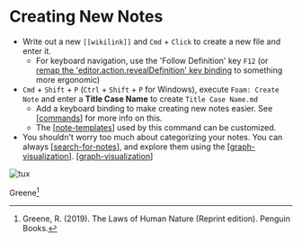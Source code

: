# Creating New Notes

- Write out a new `[[wikilink]]` and `Cmd` + `Click` to create a new file and enter it.
  - For keyboard navigation, use the 'Follow Definition' key `F12` (or [remap the 'editor.action.revealDefinition' key binding](https://code.visualstudio.com/docs/getstarted/keybindings) to something more ergonomic)
- `Cmd` + `Shift` + `P` (`Ctrl` + `Shift` + `P` for Windows), execute `Foam: Create Note` and enter a **Title Case Name** to create `Title Case Name.md`
  - Add a keyboard binding to make creating new notes easier. See [[commands]] for more info on this.
  - The [[note-templates]] used by this command can be customized.
- You shouldn't worry too much about categorizing your notes. You can always [[search-for-notes]], and explore them using the [[graph-visualization]]. [[graph-visualization]]

![tux](../../attachments/tux.png)

Greene[^greeneLawsHumanNature2019]
 



[^greeneLawsHumanNature2019]: Greene, R. (2019). The Laws of Human Nature (Reprint edition). Penguin Books.

[//begin]: # "Autogenerated link references for markdown compatibility"
[commands]: commands "Foam Commands"
[note-templates]: note-templates "Note Templates"
[search-for-notes]: search-for-notes "Search for Notes"
[graph-visualization]: graph-visualization "Graph Visualization"
[//end]: # "Autogenerated link references"